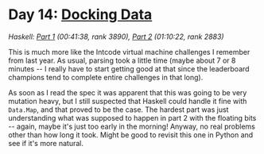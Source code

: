 # Day 14: [Docking Data](https://adventofcode.com/2020/day/13)

*Haskell: [Part 1](https://github.com/DestyNova/advent_of_code_2020/blob/main/day14/Part1.hs) (00:41:38, rank 3890), [Part 2](https://github.com/DestyNova/advent_of_code_2020/blob/main/day14/Part1.hs) (01:10:22, rank 2883)*

This is much more like the Intcode virtual machine challenges I remember from last year. As usual, parsing took a little time (maybe about 7 or 8 minutes -- I really have to start getting good at that since the leaderboard champions tend to complete entire challenges in that long).

As soon as I read the spec it was apparent that this was going to be very mutation heavy, but I still suspected that Haskell could handle it fine with `Data.Map`, and that proved to be the case. The hardest part was just understanding what was supposed to happen in part 2 with the floating bits -- again, maybe it's just too early in the morning! Anyway, no real problems other than how long it took. Might be good to revisit this one in Python and see if it's more natural.
